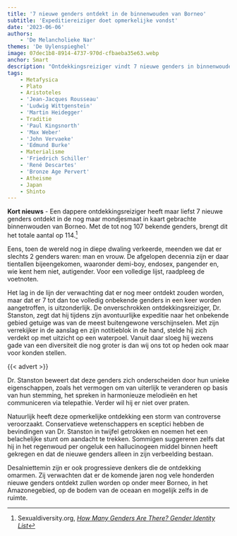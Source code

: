 ```yaml
---
title: '7 nieuwe genders ontdekt in de binnenwouden van Borneo'
subtitle: 'Expeditiereiziger doet opmerkelijke vondst'
date: '2023-06-06'
authors:
    - 'De Melancholieke Nar'
themes: 'De Uylenspieghel'
image: 07dec1b8-8914-4737-970d-cfbaeba35e63.webp
anchor: Smart
description: "Ontdekkingsreiziger vindt 7 nieuwe genders in binnenwouden van Borneo, wat het totale aantal bekende genders op 114 brengt. Controversieel maar ook progressief nieuws.\n"
tags:
    - Metafysica
    - Plato
    - Aristoteles
    - 'Jean-Jacques Rousseau'
    - 'Ludwig Wittgenstein'
    - 'Martin Heidegger'
    - Traditie
    - 'Paul Kingsnorth'
    - 'Max Weber'
    - 'John Vervaeke'
    - 'Edmund Burke'
    - Materialisme
    - 'Friedrich Schiller'
    - 'René Descartes'
    - 'Bronze Age Pervert'
    - Atheisme
    - Japan
    - Shinto
---
```


**Kort nieuws** - Een dappere ontdekkingsreiziger heeft maar liefst 7 nieuwe genders ontdekt in de nog maar mondjesmaat in kaart gebrachte binnenwouden van Borneo. Met de tot nog 107 bekende genders, brengt dit het totale aantal op 114.[^1]

Eens, toen de wereld nog in diepe dwaling verkeerde, meenden we dat er slechts 2 genders waren: man en vrouw. De afgelopen decennia zijn er daar tientallen bijeengekomen, waaronder demi-boy, endosex, pangender en, wie kent hem niet, autigender. Voor een volledige lijst, raadpleeg de voetnoten. 

Het lag in de lijn der verwachting dat er nog meer ontdekt zouden worden, maar dat er 7 tot dan toe volledig onbekende genders in een keer worden aangetroffen, is uitzonderlijk. De onverschrokken ontdekkingsreiziger, Dr. Stanston, zegt dat hij tijdens zijn avontuurlijke expeditie naar het onbekende gebied getuige was van de meest buitengewone verschijnselen. Met zijn verrekijker in de aanslag en zijn notitieblok in de hand, stelde hij zich verdekt op met uitzicht op een waterpoel. Vanuit daar sloeg hij wezens gade van een diversiteit die nog groter is dan wij ons tot op heden ook maar voor konden stellen.

{{< advert >}}

Dr. Stanston beweert dat deze genders zich onderscheiden door hun unieke eigenschappen, zoals het vermogen om van uiterlijk te veranderen op basis van hun stemming, het spreken in harmonieuze melodieën en het communiceren via telepathie. Verder wil hij er niet over praten.

Natuurlijk heeft deze opmerkelijke ontdekking een storm van controverse veroorzaakt. Conservatieve wetenschappers en sceptici hebben de bevindingen van Dr. Stanston in twijfel getrokken en noemen het een belachelijke stunt om aandacht te trekken. Sommigen suggereren zelfs dat hij in het regenwoud per ongeluk een hallucinogeen middel binnen heeft gekregen en dat de nieuwe genders alleen in zijn verbeelding bestaan.

Desalniettemin zijn er ook progressieve denkers die de ontdekking omarmen. Zij verwachten dat er de komende jaren nog vele honderden nieuwe genders ontdekt zullen worden op onder meer Borneo, in het Amazonegebied, op de bodem van de oceaan en mogelijk zelfs in de ruimte.

[^1]: Sexualdiversity.org, _[How Many Genders Are There? Gender Identity List](https://www.sexualdiversity.org/edu/1111.php)_
